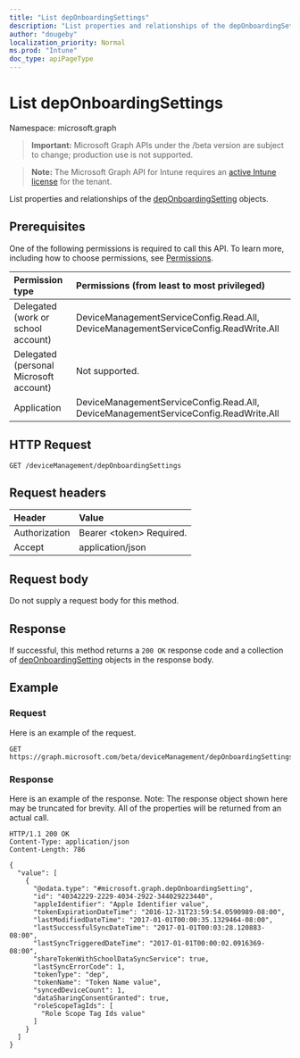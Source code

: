 ```yaml
---
title: "List depOnboardingSettings"
description: "List properties and relationships of the depOnboardingSetting objects."
author: "dougeby"
localization_priority: Normal
ms.prod: "Intune"
doc_type: apiPageType
---
```


# List depOnboardingSettings

Namespace: microsoft.graph

> **Important:** Microsoft Graph APIs under the /beta version are subject to change; production use is not supported.

> **Note:** The Microsoft Graph API for Intune requires an [active Intune license](https://go.microsoft.com/fwlink/?linkid=839381) for the tenant.

List properties and relationships of the [depOnboardingSetting](../resources/intune-enrollment-deponboardingsetting.md) objects.

## Prerequisites
One of the following permissions is required to call this API. To learn more, including how to choose permissions, see [Permissions](/graph/permissions-reference).

|Permission type|Permissions (from least to most privileged)|
|:---|:---|
|Delegated (work or school account)|DeviceManagementServiceConfig.Read.All, DeviceManagementServiceConfig.ReadWrite.All|
|Delegated (personal Microsoft account)|Not supported.|
|Application|DeviceManagementServiceConfig.Read.All, DeviceManagementServiceConfig.ReadWrite.All|

## HTTP Request
<!-- {
  "blockType": "ignored"
}
-->
``` http
GET /deviceManagement/depOnboardingSettings
```

## Request headers
|Header|Value|
|:---|:---|
|Authorization|Bearer &lt;token&gt; Required.|
|Accept|application/json|

## Request body
Do not supply a request body for this method.

## Response
If successful, this method returns a `200 OK` response code and a collection of [depOnboardingSetting](../resources/intune-enrollment-deponboardingsetting.md) objects in the response body.

## Example

### Request
Here is an example of the request.
``` http
GET https://graph.microsoft.com/beta/deviceManagement/depOnboardingSettings
```

### Response
Here is an example of the response. Note: The response object shown here may be truncated for brevity. All of the properties will be returned from an actual call.
``` http
HTTP/1.1 200 OK
Content-Type: application/json
Content-Length: 786

{
  "value": [
    {
      "@odata.type": "#microsoft.graph.depOnboardingSetting",
      "id": "40342229-2229-4034-2922-344029223440",
      "appleIdentifier": "Apple Identifier value",
      "tokenExpirationDateTime": "2016-12-31T23:59:54.0590989-08:00",
      "lastModifiedDateTime": "2017-01-01T00:00:35.1329464-08:00",
      "lastSuccessfulSyncDateTime": "2017-01-01T00:03:28.120883-08:00",
      "lastSyncTriggeredDateTime": "2017-01-01T00:00:02.0916369-08:00",
      "shareTokenWithSchoolDataSyncService": true,
      "lastSyncErrorCode": 1,
      "tokenType": "dep",
      "tokenName": "Token Name value",
      "syncedDeviceCount": 1,
      "dataSharingConsentGranted": true,
      "roleScopeTagIds": [
        "Role Scope Tag Ids value"
      ]
    }
  ]
}
```



